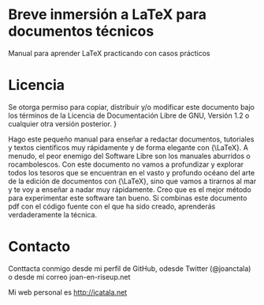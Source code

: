 Breve inmersión a LaTeX para documentos técnicos
===============

Manual para aprender LaTeX practicando con casos prácticos

Licencia
===============

Se otorga permiso para copiar, distribuir y/o modificar este documento bajo los términos de la Licencia de Documentación Libre de GNU, Versión 1.2 o cualquier otra versión posterior. }

Hago este pequeño manual para enseñar a redactar documentos, tutoriales y textos científicos muy rápidamente y de forma elegante con {\LaTeX}. A menudo, el peor enemigo del Software Libre son los manuales aburridos o rocambolescos. Con este documento no vamos a profundizar y explorar todos los tesoros que se encuentran en el vasto y profundo océano del arte de la edición de documentos con {\LaTeX}, sino que vamos a tirarnos al mar y te voy a enseñar a nadar muy rápidamente. Creo que es el mejor método para experimentar este software tan bueno. Si combinas este documento pdf con el código fuente con el que ha sido creado, aprenderás verdaderamente la técnica.  

Contacto
===============

Conttacta conmigo desde mi perfil de GitHub, odesde Twitter (@joanctala) o desde mi correo joan-en-riseup.net

Mi web personal es http://jcatala.net